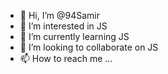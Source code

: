 - 👋 Hi, I’m @94Samir
- 👀 I’m interested in JS
- 🌱 I’m currently learning JS
- 💞️ I’m looking to collaborate on JS
- 📫 How to reach me ...

<!---
94Samir/94Samir is a ✨ special ✨ repository because its `README.md` (this file) appears on your GitHub profile.
You can click the Preview link to take a look at your changes.
--->
